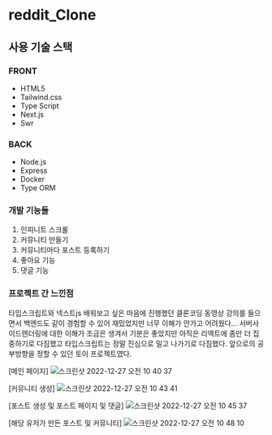 # reddit_Clone

## 사용 기술 스택

### FRONT
* HTML5
* Tailwind.css
* Type Script
* Next.js
* Swr


### BACK
* Node.js
* Express
* Docker
* Type ORM

### 개발 기능들
1. 인피니트 스크롤
2. 커뮤니티 만들기
3. 커뮤니티마다 포스트 등록하기
4. 좋아요 기능
5. 댓글 기능

### 프로젝트 간 느낀점
타입스크립트와 넥스트js 배워보고 싶은 마음에 
진행했던 클론코딩 동영상 강의를 들으면서 
백엔드도 같이 경험할 수 있어 재밌었지만 너무 이해가 안가고 어려웠다...
서버사이드렌더링에 대한 이해가 조금은 생겨서 기분은 좋았지만 아직은 리액트에 좀만 더 집중하기로 다짐했고
타입스크립트는 정말 진심으로 밀고 나가기로 다짐했다.
앞으로의 공부방향을 정할 수 있던 토이 프로젝트였다.

[메인 페이지]
![스크린샷 2022-12-27 오전 10 40 37](https://user-images.githubusercontent.com/89136968/209597823-f1ce31b3-e831-4f96-9b69-c3d1090e5e03.png)

[커뮤니티 생성]
![스크린샷 2022-12-27 오전 10 43 41](https://user-images.githubusercontent.com/89136968/209598268-b67cc86f-fbed-4f5a-b29c-9cf8be845a1b.png)

[포스트 생성 및 포스트 페이지 및 댓글]
![스크린샷 2022-12-27 오전 10 45 37](https://user-images.githubusercontent.com/89136968/209598293-5e9309cb-172e-4c8b-98df-4d92e8dc6f27.png)

[해당 유저가 만든 포스트 및 커뮤니티]
![스크린샷 2022-12-27 오전 10 48 10](https://user-images.githubusercontent.com/89136968/209598410-854cb9c8-6bd6-4dd0-b753-d427d4f4ac5f.png)

